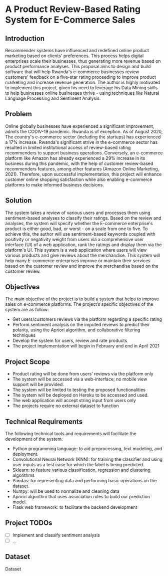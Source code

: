 # A Product Review-Based Rating System for E-Commerce Sales
## Introduction
Recommender systems have influenced and redefined online product marketing based on clients' preferences. This process helps digital enterprises scale their businesses, thus generating more revenue based on product performance analyses. This proposal aims to design and build software that will help Rwanda's e-commerce businesses review customers' feedback on a five-star rating proceeding to improve product marketing and increase revenue generation. The author is highly motivated to implement this project, given his need to leverage his Data Mining skills to help businesses online businesses thrive - using techniques like Natural Language Processing and Sentiment Analysis.
## Problem
Online globally businesses have experienced a significant improvement, admits the CODIV-19 pandemic. Rwanda is of exception. As of August 2020, The country's e-commerce sector (including the startups) has experienced a 17% increase. Rwanda's significant strive in the e-commerce sector has resulted in limited institutional access of review-based rating recommenders to support business operations. Conversely, an e-commerce platform like Amazon has already experienced a 29% increase in its business during this pandemic, with the help of customer review-based recommenders features, among other features (Amazon Online Marketing, 2021). Therefore, upon successful implementation, this project will enhance customer online shopping satisfaction while also enabling e-commerce platforms to make informed business decisions.
## Solution
The system takes a review of various users and processes them using sentiment-based analyses to classify their ratings. Based on the review and analyses, the system will specify whether the E-commerce enterprise's product is either good, bad, or worst - on a scale from one to five. To achieve this, the author will use sentiment-based keywords coupled with positivity or negativity weight from users via a comprehensive user interface (UI) of a web application, rank the ratings and display them via the platform's UI. This system is a web application where users will view various products and give reviews about the merchandise. This system will help many E-commerce enterprises improve or maintain their services based on the customer review and improve the merchandise based on the customer review.
## Objectives
The main objective of the project is to build a system that helps to improve sales on e-commerce platforms. The project’s specific objectives of the system are as follow:
- Get users/customers reviews via the platform regarding a specific rating
- Perform sentiment analysis on the imputed reviews to predict their polarity, using the Apriori algorithm, and collaborative filtering techniques
- Develop the system for users, review and rate products
- The project implementation will begin in February and end in April 2021

## Project Scope
- Product rating will be done from users’ reviews via the platform only
- The system will be accessed via a web-interface; no mobile view support will be provided.
- The system will be limited to testing the proposed functionalities
- The system will be deployed on Heroku to be accessed and used.
- The web application will accept string input from users only
- The projects require no external dataset to function
## Technical Requirements
The following technical tools and requirements will facilitate the development of the system:
- Python programming language: to aid preprocessing, text modeling, and deployment.
- Convolutional Neural Network (KNN): for training the classifier and using user inputs as a test case for which the label is being predicted.
- Sklearn: to feature various classification, regression and clustering algorithms
- Pandas: for representing data and performing basic operations on the dataset.
- Numpy: will be used to normalize and cleaning data
- Apriori algorithm that uses association rules to build our prediction model.
- Flask web framework: to facilitate the backend development

## Project TODOs
- [ ] Implement and classify sentiment analysis
- [ ] ...

## Dataset
Dataset